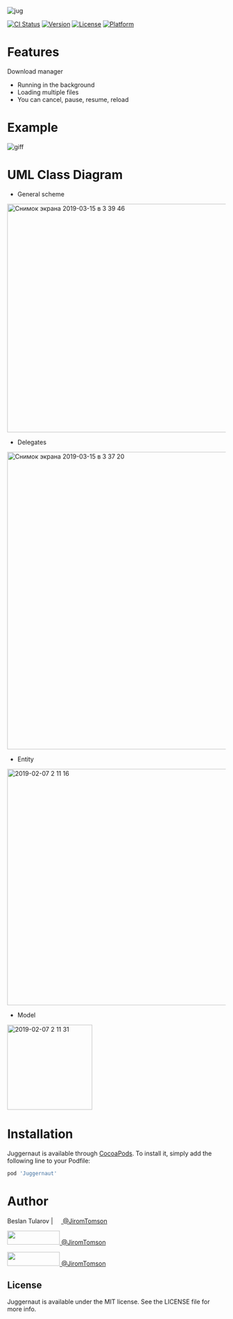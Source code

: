 ![jug](https://user-images.githubusercontent.com/4906243/52402027-3f99fb00-2ad4-11e9-9d9f-2ce05ca557d8.png)

[![CI Status](https://img.shields.io/travis/tularovbeslan@gmail.com/Juggernaut.svg?style=flat)](https://travis-ci.org/tularovbeslan@gmail.com/Juggernaut)
[![Version](https://img.shields.io/cocoapods/v/Juggernaut.svg?style=flat)](https://cocoapods.org/pods/Juggernaut)
[![License](https://img.shields.io/cocoapods/l/Juggernaut.svg?style=flat)](https://cocoapods.org/pods/Juggernaut)
[![Platform](https://img.shields.io/cocoapods/p/Juggernaut.svg?style=flat)](https://cocoapods.org/pods/Juggernaut)

# Features

Download manager

+ Running in the background
+ Loading multiple files
+ You can cancel, pause, resume, reload

# Example

![giff](https://user-images.githubusercontent.com/4906243/52477904-a262c380-2bb4-11e9-936f-a854f8572d05.gif)

# UML Class Diagram 

* General scheme

<img width="527" alt="Снимок экрана 2019-03-15 в 3 39 46" src="https://user-images.githubusercontent.com/4906243/54400467-0b69b980-46d4-11e9-8a9b-1cc156732b17.png">

* Delegates

<img width="686" alt="Снимок экрана 2019-03-15 в 3 37 20" src="https://user-images.githubusercontent.com/4906243/54400443-e1b09280-46d3-11e9-869e-60cc9e7f7411.png">

* Entity

<img width="545" alt="2019-02-07 2 11 16" src="https://user-images.githubusercontent.com/4906243/52380290-49910f00-2a7e-11e9-9c61-81deee374753.png">

* Model

<img width="196" alt="2019-02-07 2 11 31" src="https://user-images.githubusercontent.com/4906243/52380308-5877c180-2a7e-11e9-9acd-816d454eb908.png">



# Installation

Juggernaut is available through [CocoaPods](https://cocoapods.org). To install
it, simply add the following line to your Podfile:

```ruby
pod 'Juggernaut'
```

# Author

Beslan Tularov | <a href="url"><img src="https://user-images.githubusercontent.com/4906243/54856729-037dcb00-4d0d-11e9-9d6f-8a5b8e316ff8.png" height="15"> </a> [@JiromTomson](https://twitter.com/JiromTomson)

<a href="url"><img src="https://user-images.githubusercontent.com/4906243/54857819-5efe8780-4d12-11e9-8100-bce42594f8a3.png" height="32" width="121"> </a> [@JiromTomson](https://github.com/tularovbeslan)

<a href="url"><img src="https://user-images.githubusercontent.com/4906243/54857820-5efe8780-4d12-11e9-8a91-4a8e85b89130.png" height="32" width="121"> </a> [@JiromTomson](https://twitter.com/JiromTomson)

## License

Juggernaut is available under the MIT license. See the LICENSE file for more info.
